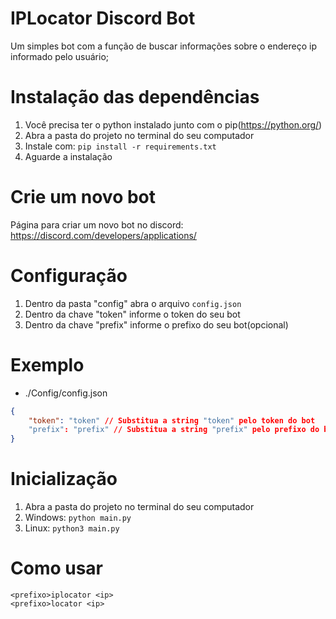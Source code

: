 # IPLocator Discord Bot

Um simples bot com a função de buscar informações sobre o endereço ip informado pelo usuário;

# Instalação das dependências

1. Você precisa ter o python instalado junto com o pip(https://python.org/)
2. Abra a pasta do projeto no terminal do seu computador
3. Instale com: `pip install -r requirements.txt`
4. Aguarde a instalação

# Crie um novo bot

Página para criar um novo bot no discord: https://discord.com/developers/applications/

# Configuração

1. Dentro da pasta "config" abra o arquivo `config.json`
2. Dentro da chave "token" informe o token do seu bot
3. Dentro da chave "prefix" informe o prefixo do seu bot(opcional)

# Exemplo

* ./Config/config.json

```json
{
    "token": "token" // Substitua a string "token" pelo token do bot
    "prefix": "prefix" // Substitua a string "prefix" pelo prefixo do bot(Use o prefixo que você desejar)
}
```

# Inicialização

1. Abra a pasta do projeto no terminal do seu computador
2. Windows: `python main.py`
3. Linux: `python3 main.py`

# Como usar

```
<prefixo>iplocator <ip>
<prefixo>locator <ip>
```
